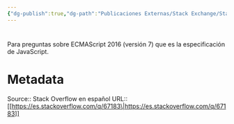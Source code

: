 ```yaml
---
{"dg-publish":true,"dg-path":"Publicaciones Externas/Stack Exchange/Stack Overflow en español/es.stackoverflow.com-67183.md","permalink":"/publicaciones-externas/stack-exchange/stack-overflow-en-espanol/es-stackoverflow-com-67183/","hide":true,"noteIcon":"default","created":"2024-04-03T12:49:10.679-06:00","updated":"2024-04-05T16:43:50.529-06:00"}
---
```


# 

Para preguntas sobre ECMAScript 2016 (versión 7) que es la especificación de JavaScript.

# Metadata
Source:: Stack Overflow en español
URL:: [[https://es.stackoverflow.com/q/67183\|https://es.stackoverflow.com/q/67183]]

